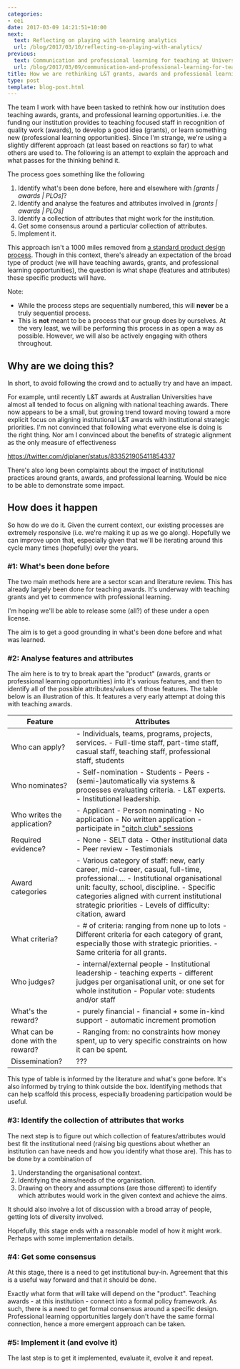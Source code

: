 ```yaml
---
categories:
- eei
date: 2017-03-09 14:21:51+10:00
next:
  text: Reflecting on playing with learning analytics
  url: /blog/2017/03/10/reflecting-on-playing-with-analytics/
previous:
  text: Communication and professional learning for teaching at Universities
  url: /blog/2017/03/09/communication-and-professional-learning-for-teaching-at-universities/
title: How we are rethinking L&T grants, awards and professional learning
type: post
template: blog-post.html
---
```

The team I work with have been tasked to rethink how our institution does teaching awards, grants, and professional learning opportunities. i.e. the funding our institution provides to teaching focused staff in recognition of quality work (awards), to develop a good idea (grants), or learn something new (professional learning opportunities). Since I'm strange, we're using a slightly different approach (at least based on reactions so far) to what others are used to. The following is an attempt to explain the approach and what passes for the thinking behind it.

The process goes something like the following

1. Identify what's been done before, here and elsewhere with _\[grants | awards | PLOs\]_?
2. Identify and analyse the features and attributes involved in _\[grants | awards | PLOs\]_
3. Identify a collection of attributes that might work for the institution.
4. Get some consensus around a particular collection of attributes.
5. Implement it.

This approach isn't a 1000 miles removed from [a standard product design process](https://www.boundless.com/marketing/textbooks/boundless-marketing-textbook/products-9/what-is-a-product-66/features-and-attributes-of-a-product-333-4049/). Though in this context, there's already an expectation of the broad type of product (we will have teaching awards, grants, and professional learning opportunities), the question is what shape (features and attributes) these specific products will have.

Note:

- While the process steps are sequentially numbered, this will **never** be a truly sequential process.
- This is **not** meant to be a process that our group does by ourselves. At the very least, we will be performing this process in as open a way as possible. However, we will also be actively engaging with others throughout.

## Why are we doing this?

In short, to avoid following the crowd and to actually try and have an impact.

For example, until recently L&T awards at Australian Universities have almost all tended to focus on aligning with national teaching awards. There now appears to be a small, but growing trend toward moving toward a more explicit focus on aligning institutional L&T awards with institutional strategic priorities. I'm not convinced that following what everyone else is doing is the right thing. Nor am I convinced about the benefits of strategic alignment as the only measure of effectiveness

https://twitter.com/djplaner/status/833521905411854337

There's also long been complaints about the impact of institutional practices around grants, awards, and professional learning. Would be nice to be able to demonstrate some impact.

## How does it happen

So how do we do it. Given the current context, our existing processes are extremely responsive (i.e. we're making it up as we go along). Hopefully we can improve upon that, especially given that we'll be iterating around this cycle many times (hopefully) over the years.

### #1: What's been done before

The two main methods here are a sector scan and literature review. This has already largely been done for teaching awards. It's underway with teaching grants and yet to commence with professional learning.

I'm hoping we'll be able to release some (all?) of these under a open license.

The aim is to get a good grounding in what's been done before and what was learned.

### #2: Analyse features and attributes

The aim here is to try to break apart the "product" (awards, grants or professional learning opportunities) into it's various features, and then to identify all of the possible attributes/values of those features. The table below is an illustration of this. It features a very early attempt at doing this with teaching awards.

| Feature | Attributes |
| --- | --- |
| Who can apply? |   - Individuals, teams, programs, projects, services. - Full-time staff, part-time staff, casual staff, teaching staff, professional staff, students   |
| Who nominates? |   - Self-nomination - Students - Peers - (semi-)automatically via systems & processes evaluating criteria. - L&T experts. - Institutional leadership.   |
| Who writes the application? |   - Applicant - Person nominating - No application - No written application - participate in ["pitch club" sessions](https://www.usq.edu.au/research/research-at-usq/newsletters/aug-sept-16/2016-pitch-club)   |
| Required evidence? |   - None - SELT data - Other institutional data - Peer review - Testimonials   |
| Award categories |   - Various category of staff: new, early career, mid-career, casual, full-time, professional.... - Institutional organisational unit: faculty, school, discipline. - Specific categories aligned with current institutional strategic priorities - Levels of difficulty: citation, award   |
| What criteria? |   - \# of criteria: ranging from none up to lots - Different criteria for each category of grant, especially those with strategic priorities. - Same criteria for all grants.   |
| Who judges? |   - internal/external people - Institutional leadership - teaching experts - different judges per organisational unit, or one set for whole institution - Popular vote: students and/or staff   |
| What's the reward? |   - purely financial - financial + some in-kind support - automatic increment promotion   |
| What can be done with the reward? |   - Ranging from: no constraints how money spent, up to very specific constraints on how it can be spent.   |
| Dissemination? | ??? |

This type of table is informed by the literature and what's gone before. It's also informed by trying to think outside the box. Identifying methods that can help scaffold this process, especially broadening participation would be useful.

### #3: Identify the collection of attributes that works

The next step is to figure out which collection of features/attributes would best fit the institutional need (raising big questions about whether an institution can have needs and how you identify what those are). This has to be done by a combination of

1. Understanding the organisational context.
2. Identifying the aims/needs of the organisation.
3. Drawing on theory and assumptions (are those different) to identify which attributes would work in the given context and achieve the aims.

It should also involve a lot of discussion with a broad array of people, getting lots of diversity involved.

Hopefully, this stage ends with a reasonable model of how it might work. Perhaps with some implementation details.

### #4: Get some consensus

At this stage, there is a need to get institutional buy-in. Agreement that this is a useful way forward and that it should be done.

Exactly what form that will take will depend on the "product". Teaching awards - at this institution - connect into a formal policy framework. As such, there is a need to get formal consensus around a specific design. Professional learning opportunities largely don't have the same formal connection, hence a more emergent approach can be taken.

### #5: Implement it (and evolve it)

The last step is to get it implemented, evaluate it, evolve it and repeat.